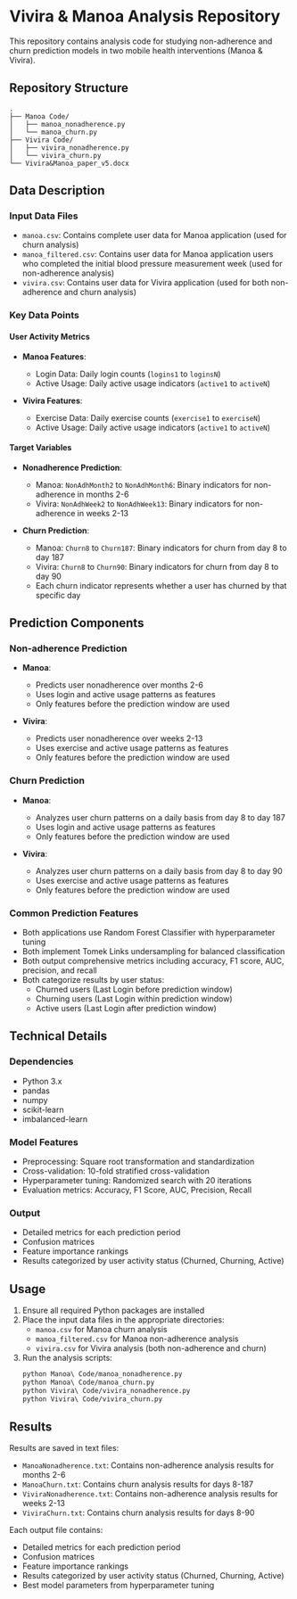 # Vivira & Manoa Analysis Repository

This repository contains analysis code for studying non-adherence and churn prediction models in two mobile health interventions (Manoa & Vivira).

## Repository Structure

```
.
├── Manoa Code/
│   ├── manoa_nonadherence.py
│   └── manoa_churn.py
├── Vivira Code/
│   ├── vivira_nonadherence.py
│   └── vivira_churn.py
└── Vivira&Manoa_paper_v5.docx
```

## Data Description

### Input Data Files
- `manoa.csv`: Contains complete user data for Manoa application (used for churn analysis)
- `manoa_filtered.csv`: Contains user data for Manoa application users who completed the initial blood pressure measurement week (used for non-adherence analysis)
- `vivira.csv`: Contains user data for Vivira application (used for both non-adherence and churn analysis)

### Key Data Points

#### User Activity Metrics
- **Manoa Features**:
  - Login Data: Daily login counts (`logins1` to `loginsN`)
  - Active Usage: Daily active usage indicators (`active1` to `activeN`)

- **Vivira Features**:
  - Exercise Data: Daily exercise counts (`exercise1` to `exerciseN`)
  - Active Usage: Daily active usage indicators (`active1` to `activeN`)

#### Target Variables
- **Nonadherence Prediction**:
  - Manoa: `NonAdhMonth2` to `NonAdhMonth6`: Binary indicators for non-adherence in months 2-6
  - Vivira: `NonAdhWeek2` to `NonAdhWeek13`: Binary indicators for non-adherence in weeks 2-13

- **Churn Prediction**:
  - Manoa: `Churn8` to `Churn187`: Binary indicators for churn from day 8 to day 187
  - Vivira: `Churn8` to `Churn90`: Binary indicators for churn from day 8 to day 90
  - Each churn indicator represents whether a user has churned by that specific day

## Prediction Components

### Non-adherence Prediction
- **Manoa**:
  - Predicts user nonadherence over months 2-6
  - Uses login and active usage patterns as features
  - Only features before the prediction window are used

- **Vivira**:
  - Predicts user nonadherence over weeks 2-13
  - Uses exercise and active usage patterns as features
  - Only features before the prediction window are used

### Churn Prediction
- **Manoa**:
  - Analyzes user churn patterns on a daily basis from day 8 to day 187
  - Uses login and active usage patterns as features
  - Only features before the prediction window are used

- **Vivira**:
  - Analyzes user churn patterns on a daily basis from day 8 to day 90
  - Uses exercise and active usage patterns as features
  - Only features before the prediction window are used

### Common Prediction Features
- Both applications use Random Forest Classifier with hyperparameter tuning
- Both implement Tomek Links undersampling for balanced classification
- Both output comprehensive metrics including accuracy, F1 score, AUC, precision, and recall
- Both categorize results by user status:
  - Churned users (Last Login before prediction window)
  - Churning users (Last Login within prediction window)
  - Active users (Last Login after prediction window)

## Technical Details

### Dependencies
- Python 3.x
- pandas
- numpy
- scikit-learn
- imbalanced-learn

### Model Features
- Preprocessing: Square root transformation and standardization
- Cross-validation: 10-fold stratified cross-validation
- Hyperparameter tuning: Randomized search with 20 iterations
- Evaluation metrics: Accuracy, F1 Score, AUC, Precision, Recall

### Output
- Detailed metrics for each prediction period
- Confusion matrices
- Feature importance rankings
- Results categorized by user activity status (Churned, Churning, Active)

## Usage

1. Ensure all required Python packages are installed
2. Place the input data files in the appropriate directories:
   - `manoa.csv` for Manoa churn analysis
   - `manoa_filtered.csv` for Manoa non-adherence analysis
   - `vivira.csv` for Vivira analysis (both non-adherence and churn)
3. Run the analysis scripts:
   ```bash
   python Manoa\ Code/manoa_nonadherence.py
   python Manoa\ Code/manoa_churn.py
   python Vivira\ Code/vivira_nonadherence.py
   python Vivira\ Code/vivira_churn.py
   ```

## Results

Results are saved in text files:
- `ManoaNonadherence.txt`: Contains non-adherence analysis results for months 2-6
- `ManoaChurn.txt`: Contains churn analysis results for days 8-187
- `ViviraNonadherence.txt`: Contains non-adherence analysis results for weeks 2-13
- `ViviraChurn.txt`: Contains churn analysis results for days 8-90

Each output file contains:
- Detailed metrics for each prediction period
- Confusion matrices
- Feature importance rankings
- Results categorized by user activity status (Churned, Churning, Active)
- Best model parameters from hyperparameter tuning 